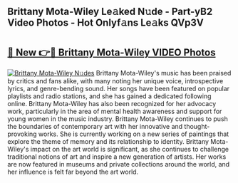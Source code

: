 ## Brittany Mota-Wiley Le𝚊ked N𝚞de - Part-yB2 Video Photos - Hot Onlyf𝚊ns Le𝚊ks QVp3V

# <h2><a href="http://ab7650.deff.icu/?id=Brittany+Mota-Wiley">🔗 New 👉🔴 Brittany Mota-Wiley VIDEO Photos</a></h2>

[![Brittany Mota-Wiley N𝚞des](https://i.imgur.com/rIISA9y.gif)](http://ab7650.deff.icu/?id=Brittany+Mota-Wiley)
Brittany Mota-Wiley's music has been praised by critics and fans alike, with many noting her unique voice, introspective lyrics, and genre-bending sound. Her songs have been featured on popular playlists and radio stations, and she has gained a dedicated following online. Brittany Mota-Wiley has also been recognized for her advocacy work, particularly in the area of mental health awareness and support for young women in the music industry. Brittany Mota-Wiley continues to push the boundaries of contemporary art with her innovative and thought-provoking works. She is currently working on a new series of paintings that explore the theme of memory and its relationship to identity. Brittany Mota-Wiley's impact on the art world is significant, as she continues to challenge traditional notions of art and inspire a new generation of artists. Her works are now featured in museums and private collections around the world, and her influence is felt far beyond the art world.
